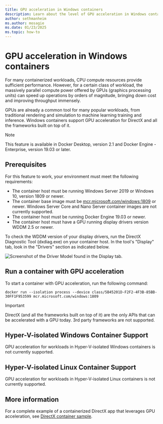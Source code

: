 ```yaml
---
title: GPU acceleration in Windows containers
description: Learn about the level of GPU acceleration in Windows containers.
author: sethmanheim
ms.author: mosagie
ms.date: 01/23/2025
ms.topic: how-to
---
```


# GPU acceleration in Windows containers

For many containerized workloads, CPU compute resources provide sufficient performance. However, for a certain class of workload, the massively parallel compute power offered by GPUs (graphics processing units) can speed up operations  by orders of magnitude, bringing down cost and improving throughput immensely.

GPUs are already a common tool for many popular workloads, from traditional rendering and simulation to machine learning training and inference. Windows containers support GPU acceleration for DirectX and all the frameworks built on top of it.

> [!NOTE]
> This feature is available in Docker Desktop, version 2.1 and Docker Engine - Enterprise, version 19.03 or later.

## Prerequisites

For this feature to work, your environment must meet the following requirements:

- The container host must be running Windows Server 2019 or Windows 10, version 1809 or newer.
- The container base image must be [mcr.microsoft.com/windows:1809](https://hub.docker.com/r/microsoft/windows) or newer. Windows Server Core and Nano Server container images are not currently supported.
- The container host must be running Docker Engine 19.03 or newer.
- The container host must have a GPU running display drivers version WDDM 2.5 or newer.

To check the WDDM version of your display drivers, run the DirectX Diagnostic Tool (dxdiag.exe) on your container host. In the tool's "Display" tab, look in the "Drivers" section as indicated below.

![Screenshot of the Driver Model found in the Display tab.](media/dxdiag.png)

## Run a container with GPU acceleration

To start a container with GPU acceleration, run the following command:

```shell
docker run --isolation process --device class/5B45201D-F2F2-4F3B-85BB-30FF1F953599 mcr.microsoft.com/windows:1809
```

> [!IMPORTANT]
> DirectX (and all the frameworks built on top of it) are the only APIs that can be accelerated with a GPU today. 3rd party frameworks are not supported.

## Hyper-V-isolated Windows Container Support

GPU acceleration for workloads in Hyper-V-isolated Windows containers is not currently supported.

## Hyper-V-isolated Linux Container Support

GPU acceleration for workloads in Hyper-V-isolated Linux containers is not currently supported.

## More information

For a complete example of a containerized DirectX app that leverages GPU acceleration, see [DirectX container sample](https://github.com/MicrosoftDocs/Virtualization-Documentation/tree/master/windows-container-samples/directx).
